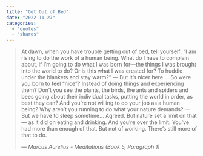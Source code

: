 ```yaml
---
title: "Get Out of Bed"
date: "2022-11-27"
categories:
  - "quotes"
  - "shares"
---
```


> At dawn, when you have trouble getting out of bed, tell yourself:
> “I am rising to do the work of a human being. What do I have to complain about, if I’m going to do what I was born for—the things I was brought into the world to do?
> Or is this what I was created for? To huddle under the blankets and stay warm?”
> — But it’s nicer here …
> So were you born to feel “nice”? Instead of doing things and experiencing them?
> Don’t you see the plants, the birds, the ants and spiders and bees going about their individual tasks, putting the world in order, as best they can?
> And you’re not willing to do your job as a human being? Why aren’t you running to do what your nature demands?
> — But we have to sleep sometime…
> Agreed. But nature set a limit on that — as it did on eating and drinking. And you’re over the limit.
> You’ve had more than enough of that. But not of working. There’s still more of that to do.
>
> — <cite> Marcus Aurelius - Meditations (Book 5, Paragraph 1) </cite>
